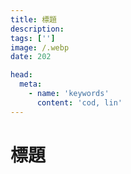```yaml
---
title: 標題
description: 
tags: ['']
image: /.webp
date: 202

head:
  meta:
    - name: 'keywords'
      content: 'cod, lin'
---
```


# 標題
